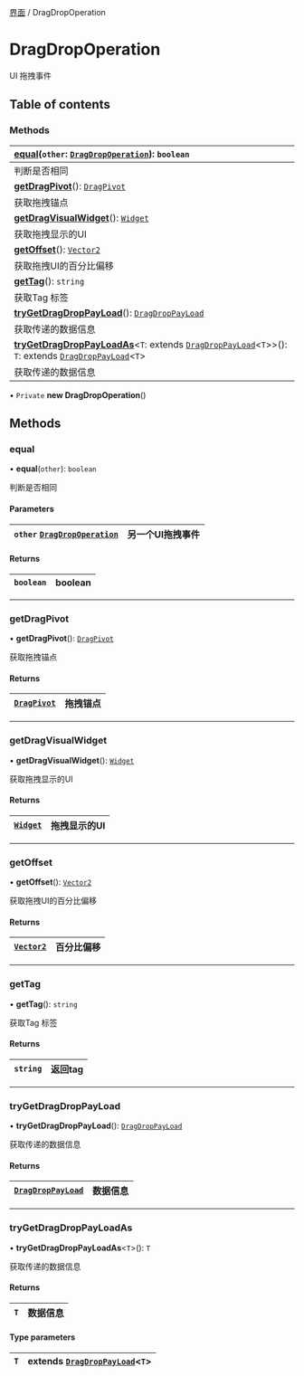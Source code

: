 [界面](../groups/界面.界面.md) / DragDropOperation

# DragDropOperation <Badge type="tip" text="Class" /> <Score text="DragDropOperation" />

UI 拖拽事件

## Table of contents

### Methods <Score text="Methods" /> 
| **[equal](mw.DragDropOperation.md#equal)**(`other`: [`DragDropOperation`](mw.DragDropOperation.md)): `boolean` <Badge type="tip" text="client" />  |
| :-----|
| 判断是否相同|
| **[getDragPivot](mw.DragDropOperation.md#getdragpivot)**(): [`DragPivot`](../enums/mw.DragPivot.md) <Badge type="tip" text="client" />  |
| 获取拖拽锚点|
| **[getDragVisualWidget](mw.DragDropOperation.md#getdragvisualwidget)**(): [`Widget`](mw.Widget.md) <Badge type="tip" text="client" />  |
| 获取拖拽显示的UI|
| **[getOffset](mw.DragDropOperation.md#getoffset)**(): [`Vector2`](mw.Vector2.md) <Badge type="tip" text="client" />  |
| 获取拖拽UI的百分比偏移|
| **[getTag](mw.DragDropOperation.md#gettag)**(): `string` <Badge type="tip" text="client" />  |
| 获取Tag 标签|
| **[tryGetDragDropPayLoad](mw.DragDropOperation.md#trygetdragdroppayload)**(): [`DragDropPayLoad`](mw.DragDropPayLoad.md) <Badge type="tip" text="client" />  |
| 获取传递的数据信息|
| **[tryGetDragDropPayLoadAs](mw.DragDropOperation.md#trygetdragdroppayloadas)**<`T`: extends [`DragDropPayLoad`](mw.DragDropPayLoad.md)<`T`\>\>(): `T`: extends [`DragDropPayLoad`](mw.DragDropPayLoad.md)<`T`\> <Badge type="tip" text="client" />  |
| 获取传递的数据信息|

• `Private` **new DragDropOperation**()

## Methods

### equal <Score text="equal" /> 

• **equal**(`other`): `boolean` <Badge type="tip" text="client" />

判断是否相同

#### Parameters

| `other` [`DragDropOperation`](mw.DragDropOperation.md) | 另一个UI拖拽事件 |
| :------ | :------ |

#### Returns

| `boolean` | boolean |
| :------ | :------ |

___

### getDragPivot <Score text="getDragPivot" /> 

• **getDragPivot**(): [`DragPivot`](../enums/mw.DragPivot.md) <Badge type="tip" text="client" />

获取拖拽锚点

#### Returns

| [`DragPivot`](../enums/mw.DragPivot.md) | 拖拽锚点 |
| :------ | :------ |

___

### getDragVisualWidget <Score text="getDragVisualWidget" /> 

• **getDragVisualWidget**(): [`Widget`](mw.Widget.md) <Badge type="tip" text="client" />

获取拖拽显示的UI

#### Returns

| [`Widget`](mw.Widget.md) | 拖拽显示的UI |
| :------ | :------ |

___

### getOffset <Score text="getOffset" /> 

• **getOffset**(): [`Vector2`](mw.Vector2.md) <Badge type="tip" text="client" />

获取拖拽UI的百分比偏移

#### Returns

| [`Vector2`](mw.Vector2.md) | 百分比偏移 |
| :------ | :------ |

___

### getTag <Score text="getTag" /> 

• **getTag**(): `string` <Badge type="tip" text="client" />

获取Tag 标签

#### Returns

| `string` | 返回tag |
| :------ | :------ |

___

### tryGetDragDropPayLoad <Score text="tryGetDragDropPayLoad" /> 

• **tryGetDragDropPayLoad**(): [`DragDropPayLoad`](mw.DragDropPayLoad.md) <Badge type="tip" text="client" />

获取传递的数据信息

#### Returns

| [`DragDropPayLoad`](mw.DragDropPayLoad.md) | 数据信息 |
| :------ | :------ |

___

### tryGetDragDropPayLoadAs <Score text="tryGetDragDropPayLoadAs" /> 

• **tryGetDragDropPayLoadAs**<`T`\>(): `T` <Badge type="tip" text="client" />

获取传递的数据信息

#### Returns

| `T` | 数据信息 |
| :------ | :------ |

#### Type parameters

| `T` | extends [`DragDropPayLoad`](mw.DragDropPayLoad.md)<`T`\> |
| :------ | :------ |

